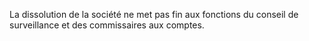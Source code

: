   
 La dissolution de la société ne met pas fin aux fonctions du conseil de surveillance et des commissaires aux comptes.  

  
